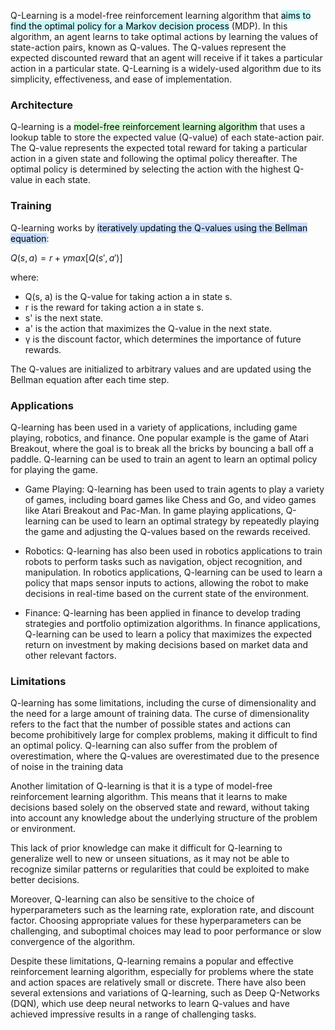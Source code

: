 
Q-Learning is a model-free reinforcement learning algorithm that <mark style="background: #ABF7F7A6;">aims to find the optimal policy for a Markov decision process</mark> (MDP). In this algorithm, an agent learns to take optimal actions by learning the values of state-action pairs, known as Q-values. The Q-values represent the expected discounted reward that an agent will receive if it takes a particular action in a particular state. Q-Learning is a widely-used algorithm due to its simplicity, effectiveness, and ease of implementation.

### Architecture

Q-learning is a <mark style="background: #BBFABBA6;">model-free reinforcement learning algorithm</mark> that uses a lookup table to store the expected value (Q-value) of each state-action pair. The Q-value represents the expected total reward for taking a particular action in a given state and following the optimal policy thereafter. The optimal policy is determined by selecting the action with the highest Q-value in each state.

### Training

Q-learning works by <mark style="background: #ADCCFFA6;">iteratively updating the Q-values using the Bellman equation</mark>:

$Q(s, a) = r + γ max[Q(s', a')]$

where:

-   Q(s, a) is the Q-value for taking action a in state s.
-   r is the reward for taking action a in state s.
-   s' is the next state.
-   a' is the action that maximizes the Q-value in the next state.
-   γ is the discount factor, which determines the importance of future rewards.

The Q-values are initialized to arbitrary values and are updated using the Bellman equation after each time step.

### Applications

Q-learning has been used in a variety of applications, including game playing, robotics, and finance. One popular example is the game of Atari Breakout, where the goal is to break all the bricks by bouncing a ball off a paddle. Q-learning can be used to train an agent to learn an optimal policy for playing the game.

- Game Playing: Q-learning has been used to train agents to play a variety of games, including board games like Chess and Go, and video games like Atari Breakout and Pac-Man. In game playing applications, Q-learning can be used to learn an optimal strategy by repeatedly playing the game and adjusting the Q-values based on the rewards received.

- Robotics: Q-learning has also been used in robotics applications to train robots to perform tasks such as navigation, object recognition, and manipulation. In robotics applications, Q-learning can be used to learn a policy that maps sensor inputs to actions, allowing the robot to make decisions in real-time based on the current state of the environment.

- Finance: Q-learning has been applied in finance to develop trading strategies and portfolio optimization algorithms. In finance applications, Q-learning can be used to learn a policy that maximizes the expected return on investment by making decisions based on market data and other relevant factors.

### Limitations

Q-learning has some limitations, including the curse of dimensionality and the need for a large amount of training data. The curse of dimensionality refers to the fact that the number of possible states and actions can become prohibitively large for complex problems, making it difficult to find an optimal policy. Q-learning can also suffer from the problem of overestimation, where the Q-values are overestimated due to the presence of noise in the training data

Another limitation of Q-learning is that it is a type of model-free reinforcement learning algorithm. This means that it learns to make decisions based solely on the observed state and reward, without taking into account any knowledge about the underlying structure of the problem or environment.

This lack of prior knowledge can make it difficult for Q-learning to generalize well to new or unseen situations, as it may not be able to recognize similar patterns or regularities that could be exploited to make better decisions.

Moreover, Q-learning can also be sensitive to the choice of hyperparameters such as the learning rate, exploration rate, and discount factor. Choosing appropriate values for these hyperparameters can be challenging, and suboptimal choices may lead to poor performance or slow convergence of the algorithm.

Despite these limitations, Q-learning remains a popular and effective reinforcement learning algorithm, especially for problems where the state and action spaces are relatively small or discrete. There have also been several extensions and variations of Q-learning, such as Deep Q-Networks (DQN), which use deep neural networks to learn Q-values and have achieved impressive results in a range of challenging tasks.



